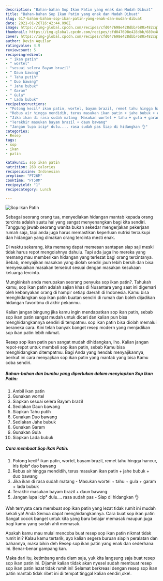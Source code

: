 ```yaml
---
description: "Bahan-bahan Sop Ikan Patin yang enak dan Mudah Dibuat"
title: "Bahan-bahan Sop Ikan Patin yang enak dan Mudah Dibuat"
slug: 617-bahan-bahan-sop-ikan-patin-yang-enak-dan-mudah-dibuat
date: 2021-01-26T16:42:44.098Z
image: https://img-global.cpcdn.com/recipes/cfd047698e428dbb/680x482cq70/sop-ikan-patin-foto-resep-utama.jpg
thumbnail: https://img-global.cpcdn.com/recipes/cfd047698e428dbb/680x482cq70/sop-ikan-patin-foto-resep-utama.jpg
cover: https://img-global.cpcdn.com/recipes/cfd047698e428dbb/680x482cq70/sop-ikan-patin-foto-resep-utama.jpg
author: Devin Aguilar
ratingvalue: 4.9
reviewcount: 5
recipeingredient:
- " ikan patin"
- " wortel"
- "sesuai selera Bayam brazil"
- " Daun bawang"
- " Tahu putih"
- " Duo bawang"
- " Jahe bubuk"
- " Garam"
- " Gula"
- " Lada bubuk"
recipeinstructions:
- "Potong kecil² ikan patin, wortel, bayam brazil, remet tahu hingga hancur, iris tipis² duo bawang"
- "Rebus air hingga mendidih, terus masukan ikan patin + jahe bubuk + duo bawang"
- "Jika ikan di rasa sudah matang  Masukan wortel + tahu + gula + garam + lada bubuk"
- "Terakhir masukan bayam brazil + daun bawang"
- "Jangan lupa icip² dulu.... rasa sudah pas Siap di hidangkan 👌"
categories:
- Resep
tags:
- sop
- ikan
- patin

katakunci: sop ikan patin 
nutrition: 268 calories
recipecuisine: Indonesian
preptime: "PT26M"
cooktime: "PT50M"
recipeyield: "1"
recipecategory: Lunch

---
```



![Sop Ikan Patin](https://img-global.cpcdn.com/recipes/cfd047698e428dbb/680x482cq70/sop-ikan-patin-foto-resep-utama.jpg)

Sebagai seorang orang tua, menyediakan hidangan mantab kepada orang tercinta adalah suatu hal yang sangat menyenangkan bagi kita sendiri. Tanggung jawab seorang  wanita bukan sekedar mengerjakan pekerjaan rumah saja, tapi anda juga harus memastikan keperluan nutrisi tercukupi dan hidangan yang dimakan orang tercinta mesti enak.

Di waktu  sekarang, kita memang dapat memesan santapan siap saji meski tidak harus repot mengolahnya dahulu. Tapi ada juga lho mereka yang memang mau memberikan hidangan yang terlezat bagi orang tercintanya. Sebab, menyajikan masakan yang diolah sendiri jauh lebih bersih dan bisa menyesuaikan masakan tersebut sesuai dengan masakan kesukaan keluarga tercinta. 



Mungkinkah anda merupakan seorang penyuka sop ikan patin?. Tahukah kamu, sop ikan patin adalah sajian khas di Nusantara yang saat ini digemari oleh kebanyakan orang di hampir setiap daerah di Indonesia. Kamu bisa menghidangkan sop ikan patin buatan sendiri di rumah dan boleh dijadikan hidangan favoritmu di akhir pekanmu.

Kalian jangan bingung jika kamu ingin mendapatkan sop ikan patin, sebab sop ikan patin sangat mudah untuk dicari dan kalian pun bisa menghidangkannya sendiri di tempatmu. sop ikan patin bisa diolah memalui beraneka cara. Kini telah banyak banget resep modern yang menjadikan sop ikan patin lebih nikmat.

Resep sop ikan patin pun sangat mudah dihidangkan, lho. Kalian jangan repot-repot untuk membeli sop ikan patin, sebab Kamu bisa menghidangkan ditempatmu. Bagi Anda yang hendak menyajikannya, berikut ini cara menyajikan sop ikan patin yang mantab yang bisa Kamu coba sendiri.

<!--inarticleads1-->

##### Bahan-bahan dan bumbu yang diperlukan dalam menyiapkan Sop Ikan Patin:

1. Ambil  ikan patin
1. Gunakan  wortel
1. Siapkan sesuai selera Bayam brazil
1. Sediakan  Daun bawang
1. Siapkan  Tahu putih
1. Gunakan  Duo bawang
1. Sediakan  Jahe bubuk
1. Gunakan  Garam
1. Gunakan  Gula
1. Siapkan  Lada bubuk




<!--inarticleads2-->

##### Cara membuat Sop Ikan Patin:

1. Potong kecil² ikan patin, wortel, bayam brazil, remet tahu hingga hancur, iris tipis² duo bawang
1. Rebus air hingga mendidih, terus masukan ikan patin + jahe bubuk + duo bawang
1. Jika ikan di rasa sudah matang  - Masukan wortel + tahu + gula + garam + lada bubuk
1. Terakhir masukan bayam brazil + daun bawang
1. Jangan lupa icip² dulu.... rasa sudah pas - Siap di hidangkan 👌




Wah ternyata cara membuat sop ikan patin yang lezat tidak rumit ini mudah sekali ya! Anda Semua dapat menghidangkannya. Cara buat sop ikan patin Sangat cocok banget untuk kita yang baru belajar memasak maupun juga bagi kamu yang sudah ahli memasak.

Apakah kamu mau mulai mencoba buat resep sop ikan patin nikmat tidak rumit ini? Kalau kamu tertarik, ayo kalian segera buruan siapin peralatan dan bahannya, maka bikin deh Resep sop ikan patin yang enak dan sederhana ini. Benar-benar gampang kan. 

Maka dari itu, ketimbang anda diam saja, yuk kita langsung saja buat resep sop ikan patin ini. Dijamin kalian tiidak akan nyesel sudah membuat resep sop ikan patin lezat tidak rumit ini! Selamat berkreasi dengan resep sop ikan patin mantab tidak ribet ini di tempat tinggal kalian sendiri,oke!.

